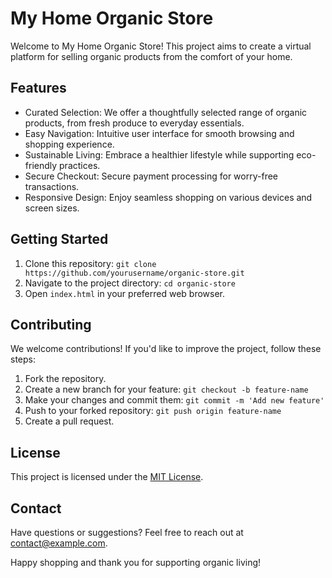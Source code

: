 # My Home Organic Store

Welcome to My Home Organic Store! This project aims to create a virtual platform for selling organic products from the comfort of your home.

## Features

- Curated Selection: We offer a thoughtfully selected range of organic products, from fresh produce to everyday essentials.
- Easy Navigation: Intuitive user interface for smooth browsing and shopping experience.
- Sustainable Living: Embrace a healthier lifestyle while supporting eco-friendly practices.
- Secure Checkout: Secure payment processing for worry-free transactions.
- Responsive Design: Enjoy seamless shopping on various devices and screen sizes.

## Getting Started

1. Clone this repository: `git clone https://github.com/yourusername/organic-store.git`
2. Navigate to the project directory: `cd organic-store`
3. Open `index.html` in your preferred web browser.

## Contributing

We welcome contributions! If you'd like to improve the project, follow these steps:
1. Fork the repository.
2. Create a new branch for your feature: `git checkout -b feature-name`
3. Make your changes and commit them: `git commit -m 'Add new feature'`
4. Push to your forked repository: `git push origin feature-name`
5. Create a pull request.

## License

This project is licensed under the [MIT License](LICENSE).

## Contact

Have questions or suggestions? Feel free to reach out at [contact@example.com](mailto:contact@example.com).

Happy shopping and thank you for supporting organic living!

